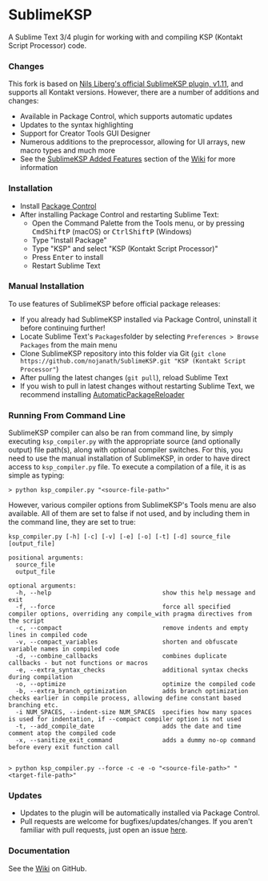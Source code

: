 # SublimeKSP

A Sublime Text 3/4 plugin for working with and compiling KSP (Kontakt Script Processor) code.

### Changes
This fork is based on [Nils Liberg's official SublimeKSP plugin, v1.11](http://nilsliberg.se/ksp/), and supports all Kontakt versions.
However, there are a number of additions and changes:

* Available in Package Control, which supports automatic updates
* Updates to the syntax highlighting
* Support for Creator Tools GUI Designer
* Numerous additions to the preprocessor, allowing for UI arrays, new macro types and much more
* See the [SublimeKSP Added Features](https://github.com/nojanath/SublimeKSP/wiki/SublimeKSP-Added-Features) section of the [Wiki](https://github.com/nojanath/SublimeKSP/wiki) for more information

### Installation

* Install [Package Control](https://packagecontrol.io/installation)
* After installing Package Control and restarting Sublime Text:
  * Open the Command Palette from the Tools menu, or by pressing <kbd>Cmd</kbd><kbd>Shift</kbd><kbd>P</kbd> (macOS) or <kbd>Ctrl</kbd><kbd>Shift</kbd><kbd>P</kbd> (Windows)
  * Type "Install Package"
  * Type "KSP" and select "KSP (Kontakt Script Processor)"
  * Press <kbd>Enter</kbd> to install
  * Restart Sublime Text

### Manual Installation

To use features of SublimeKSP before official package releases:

 * If you already had SublimeKSP installed via Package Control, uninstall it before continuing further!
 * Locate Sublime Text's `Packages`folder by selecting `Preferences > Browse Packages` from the main menu
 * Clone SublimeKSP repository into this folder via Git (`git clone https://github.com/nojanath/SublimeKSP.git "KSP (Kontakt Script Processor"`)
 * After pulling the latest changes (`git pull`), reload Sublime Text
 * If you wish to pull in latest changes without restarting Sublime Text, we recommend installing [Automatic​Package​Reloader](https://packagecontrol.io/packages/AutomaticPackageReloader)

### Running From Command Line

SublimeKSP compiler can also be ran from command line, by simply executing `ksp_compiler.py` with the appropriate source (and optionally output) file path(s),
along with optional compiler switches.
For this, you need to use the manual installation of SublimeKSP, in order to have direct access to `ksp_compiler.py` file. To execute a compilation of a file,
it is as simple as typing:

```
> python ksp_compiler.py "<source-file-path>"
```

However, various compiler options from SublimeKSP's Tools menu are also available. All of them are set to false if not used,
and by including them in the command line, they are set to true:

```
ksp_compiler.py [-h] [-c] [-v] [-e] [-o] [-t] [-d] source_file [output_file]

positional arguments:
  source_file
  output_file

optional arguments:
  -h, --help                               show this help message and exit
  -f, --force                              force all specified compiler options, overriding any compile_with pragma directives from the script
  -c, --compact                            remove indents and empty lines in compiled code
  -v, --compact_variables                  shorten and obfuscate variable names in compiled code
  -d, --combine_callbacks                  combines duplicate callbacks - but not functions or macros
  -e, --extra_syntax_checks                additional syntax checks during compilation
  -o, --optimize                           optimize the compiled code
  -b, --extra_branch_optimization          adds branch optimization checks earlier in compile process, allowing define constant based branching etc.
  -i NUM_SPACES, --indent-size NUM_SPACES  specifies how many spaces is used for indentation, if --compact compiler option is not used
  -t, --add_compile_date                   adds the date and time comment atop the compiled code
  -x, --sanitize_exit_command              adds a dummy no-op command before every exit function call


> python ksp_compiler.py --force -c -e -o "<source-file-path>" "<target-file-path>"
```

### Updates
* Updates to the plugin will be automatically installed via Package Control.
* Pull requests are welcome for bugfixes/updates/changes. If you aren't familiar
with pull requests, just open an issue [here](https://github.com/nojanath/SublimeKSP/issues).

### Documentation
See the [Wiki](https://github.com/nojanath/SublimeKSP/wiki) on GitHub.

